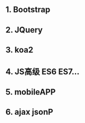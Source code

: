 ##  1. Bootstrap 

## 2. JQuery 

## 3. koa2

## 4. JS高级 ES6 ES7...

## 5. mobileAPP 

## 6. ajax jsonP	